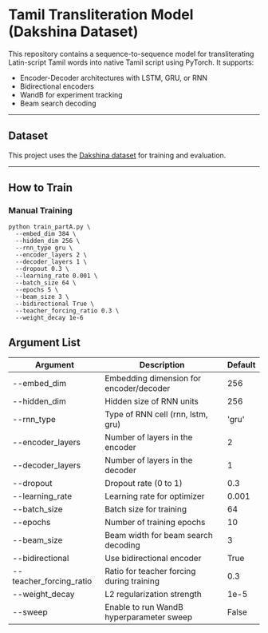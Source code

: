 # Tamil Transliteration Model (Dakshina Dataset)

This repository contains a sequence-to-sequence model for transliterating Latin-script Tamil words into native Tamil script using PyTorch. It supports:

- Encoder-Decoder architectures with LSTM, GRU, or RNN
- Bidirectional encoders
- WandB for experiment tracking
- Beam search decoding

---

## Dataset

This project uses the [Dakshina dataset](https://github.com/google-research-datasets/dakshina) for training and evaluation.  


---

## How to Train

### Manual Training

```
python train_partA.py \
  --embed_dim 384 \
  --hidden_dim 256 \
  --rnn_type gru \
  --encoder_layers 2 \
  --decoder_layers 1 \
  --dropout 0.3 \
  --learning_rate 0.001 \
  --batch_size 64 \
  --epochs 5 \
  --beam_size 3 \
  --bidirectional True \
  --teacher_forcing_ratio 0.3 \
  --weight_decay 1e-6
```

## Argument List

| Argument                 | Description                                      | Default |
|--------------------------|--------------------------------------------------|---------|
| --embed_dim            | Embedding dimension for encoder/decoder         | 256     |
| --hidden_dim           | Hidden size of RNN units                        | 256     |
| --rnn_type             | Type of RNN cell (rnn, lstm, gru)         | 'gru'   |
| --encoder_layers       | Number of layers in the encoder                 | 2       |
| --decoder_layers       | Number of layers in the decoder                 | 1       |
| --dropout              | Dropout rate (0 to 1)                           | 0.3     |
| --learning_rate        | Learning rate for optimizer                     | 0.001   |
| --batch_size           | Batch size for training                         | 64      |
| --epochs               | Number of training epochs                       | 10      |
| --beam_size            | Beam width for beam search decoding             | 3       |
| --bidirectional        | Use bidirectional encoder                       | True    |
| --teacher_forcing_ratio| Ratio for teacher forcing during training       | 0.3     |
| --weight_decay         | L2 regularization strength                      | 1e-5    |
| --sweep                | Enable to run WandB hyperparameter sweep        | False   |
